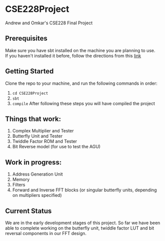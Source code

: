 # CSE228Project
Andrew and Omkar's CSE228 Final Project
## Prerequisites
Make sure you have sbt installed on the machine you are planning to use.\
If you haven't installed it before, follow the directions from this [link](https://www.scala-sbt.org/1.x/docs/Setup.html)
## Getting Started
Clone the repo to your machine, and run the following commands in order:
1. `cd CSE228Project`
2. `sbt`
3. `compile`
After following these steps you will have compiled the project
## Things that work:
1. Complex Multiplier and Tester
2. Butterfly Unit and Tester
3. Twiddle Factor ROM and Tester
4. Bit Reverse model (for use to test the AGU)
## Work in progress:
1. Address Generation Unit
2. Memory
3. Filters
4. Forward and Inverse FFT blocks (or singular butterfly units, depending on multipliers specified)

## Current Status
We are in the early development stages of this project. So far we have been able to complete working on the butterfly unit, twiddle factor LUT and bit reversal components in our FFT design.

